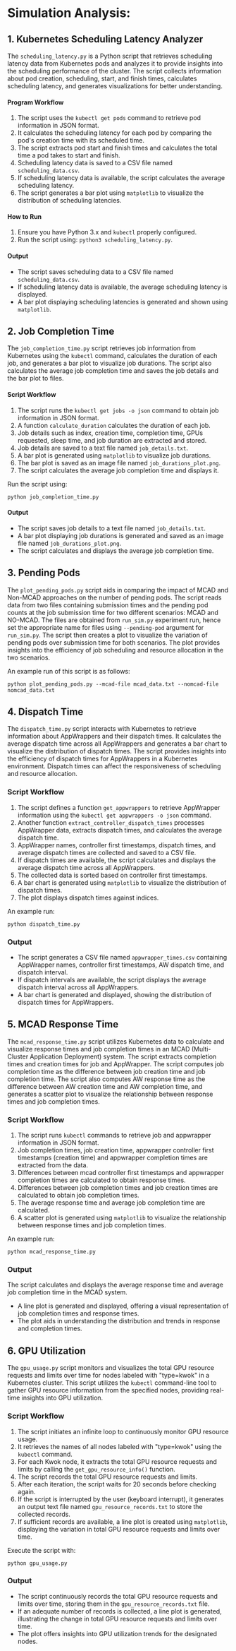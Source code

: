 # Simulation Analysis:


## 1. Kubernetes Scheduling Latency Analyzer

The `scheduling_latency.py` is a Python script that retrieves scheduling latency data from Kubernetes pods and analyzes it to provide insights into the scheduling performance of the cluster. The script collects information about pod creation, scheduling, start, and finish times, calculates scheduling latency, and generates visualizations for better understanding.

#### Program Workflow

1. The script uses the `kubectl get pods` command to retrieve pod information in JSON format.
2. It calculates the scheduling latency for each pod by comparing the pod's creation time with its scheduled time.
3. The script extracts pod start and finish times and calculates the total time a pod takes to start and finish.
4. Scheduling latency data is saved to a CSV file named `scheduling_data.csv`.
5. If scheduling latency data is available, the script calculates the average scheduling latency.
6. The script generates a bar plot using `matplotlib` to visualize the distribution of scheduling latencies.

#### How to Run

1. Ensure you have Python 3.x and `kubectl` properly configured.
2. Run the script using: `python3 scheduling_latency.py`.

#### Output

- The script saves scheduling data to a CSV file named `scheduling_data.csv`.
- If scheduling latency data is available, the average scheduling latency is displayed.
- A bar plot displaying scheduling latencies is generated and shown using `matplotlib`.



## 2. Job Completion Time

The `job_completion_time.py` script retrieves job information from Kubernetes using the `kubectl` command, calculates the duration of each job, and generates a bar plot to visualize job durations. The script also calculates the average job completion time and saves the job details and the bar plot to files.

#### Script Workflow

1. The script runs the `kubectl get jobs -o json` command to obtain job information in JSON format.
2. A function `calculate_duration` calculates the duration of each job.
4. Job details such as index, creation time, completion time, GPUs requested, sleep time, and job duration are extracted and stored.
5. Job details are saved to a text file named `job_details.txt`.
6. A bar plot is generated using `matplotlib` to visualize job durations.
7. The bar plot is saved as an image file named `job_durations_plot.png`.
8. The script calculates the average job completion time and displays it.

Run the script using: 
```
python job_completion_time.py
```

#### Output

- The script saves job details to a text file named `job_details.txt`.
- A bar plot displaying job durations is generated and saved as an image file named `job_durations_plot.png`.
- The script calculates and displays the average job completion time.


## 3. Pending Pods

The `plot_pending_pods.py` script aids in comparing the impact of MCAD and Non-MCAD approaches on the number of pending pods.
The script reads data from two files containing submission times and the pending pod counts at the job submission time for two different scenarios: MCAD  and NO-MCAD. The files are obtained from `run_sim.py` experiment run, hence set the appropriate name for files using `--pending-pod` argument for `run_sim.py`. The script then creates a plot to visualize the variation of pending pods over submission time for both scenarios. The plot provides insights into the efficiency of job scheduling and resource allocation in the two scenarios.

An example run of this script is as follows:
```
python plot_pending_pods.py --mcad-file mcad_data.txt --nomcad-file nomcad_data.txt
```


## 4. Dispatch Time

The `dispatch_time.py` script interacts with Kubernetes to retrieve information about AppWrappers and their dispatch times. It calculates the average dispatch time across all AppWrappers and generates a bar chart to visualize the distribution of dispatch times.
The script provides insights into the efficiency of dispatch times for AppWrappers in a Kubernetes environment. Dispatch times can affect the responsiveness of scheduling and resource allocation.

### Script Workflow

1. The script defines a function `get_appwrappers` to retrieve AppWrapper information using the `kubectl get appwrappers -o json` command.
2. Another function `extract_controller_dispatch_times` processes AppWrapper data, extracts dispatch times, and calculates the average dispatch time.
3. AppWrapper names, controller first timestamps, dispatch times, and average dispatch times are collected and saved to a CSV file.
4. If dispatch times are available, the script calculates and displays the average dispatch time across all AppWrappers.
5. The collected data is sorted based on controller first timestamps.
6. A bar chart is generated using `matplotlib` to visualize the distribution of dispatch times.
7. The plot displays dispatch times against indices.

An example run:
```
python dispatch_time.py
```

### Output

- The script generates a CSV file named `appwrapper_times.csv` containing AppWrapper names, controller first timestamps, AW dispatch time, and dispatch interval.
- If dispatch intervals are available, the script displays the average dispatch interval across all AppWrappers.
- A bar chart is generated and displayed, showing the distribution of dispatch times for AppWrappers.


## 5. MCAD Response Time

The `mcad_response_time.py` script utilizes Kubernetes data to calculate and visualize response times and job completion times in an MCAD (Multi-Cluster Application Deployment) system. The script extracts completion times and creation times for job and AppWrapper. The script computes job completion time as the difference between job creation time and job completion time. The script also computes AW response time as the difference between AW creation time and AW completion time, and generates a scatter plot to visualize the relationship between response times and job completion times.


### Script Workflow

1. The script runs `kubectl` commands to retrieve job and appwrapper information in JSON format.
2. Job completion times, job creation time, appwrapper controller first timestamps (creation time) and appwrapper completion times are extracted from the data.
4. Differences between mcad controller first timestamps and appwrapper completion times are calculated to obtain response times.
5. Differences between job completion times and job creation times are calculated to obtain job completion times.
6. The average response time and average job completion time are calculated.
7. A scatter plot is generated using `matplotlib` to visualize the relationship between response times and job completion times.

An example run:
```
python mcad_response_time.py
```

### Output
The script calculates and displays the average response time and average job completion time in the MCAD system.
- A line plot is generated and displayed, offering a visual representation of job completion times and response times.
- The plot aids in understanding the distribution and trends in response and completion times.



## 6. GPU Utilization

The `gpu_usage.py` script monitors and visualizes the total GPU resource requests and limits over time for nodes labeled with "type=kwok" in a Kubernetes cluster. This script utilizes the `kubectl` command-line tool to gather GPU resource information from the specified nodes, providing real-time insights into GPU utilization.

### Script Workflow

1. The script initiates an infinite loop to continuously monitor GPU resource usage.
2. It retrieves the names of all nodes labeled with "type=kwok" using the `kubectl` command.
3. For each Kwok node, it extracts the total GPU resource requests and limits by calling the `get_gpu_resource_info()` function.
4. The script records the total GPU resource requests and limits.
5. After each iteration, the script waits for 20 seconds before checking again.
6. If the script is interrupted by the user (keyboard interrupt), it generates an output text file named `gpu_resource_records.txt` to store the collected records.
7. If sufficient records are available, a line plot is created using `matplotlib`, displaying the variation in total GPU resource requests and limits over time.

Execute the script with: 
```
python gpu_usage.py
```

### Output
- The script continuously records the total GPU resource requests and limits over time, storing them in the `gpu_resource_records.txt` file.
- If an adequate number of records is collected, a line plot is generated, illustrating the change in total GPU resource requests and limits over time.
- The plot offers insights into GPU utilization trends for the designated nodes.


